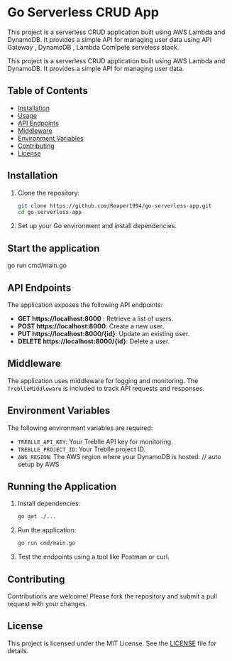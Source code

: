 # Go Serverless CRUD App

This project is a serverless CRUD application built using AWS Lambda and DynamoDB. It provides a simple API for managing user data using API Gateway , DynamoDB , Lambda Comlpete serveless stack.

This project is a serverless CRUD application built using AWS Lambda and DynamoDB. It provides a simple API for managing user data.

## Table of Contents

- [Installation](#installation)
- [Usage](#usage)
- [API Endpoints](#api-endpoints)
- [Middleware](#middleware)
- [Environment Variables](#environment-variables)
- [Contributing](#contributing)
- [License](#license)

## Installation

1. Clone the repository:
   ```bash
   git clone https://github.com/Reaper1994/go-serverless-app.git
   cd go-serverless-app
   ```

2. Set up your Go environment and install dependencies.

## Start the application
go run cmd/main.go

## API Endpoints

The application exposes the following API endpoints:

- **GET https://localhost:8000** : Retrieve a list of users.
- **POST https://localhost:8000**: Create a new user.
- **PUT https://localhost:8000/{id}**: Update an existing user.
- **DELETE https://localhost:8000/{id}**: Delete a user.

## Middleware

The application uses middleware for logging and monitoring. The `TreblleMiddleware` is included to track API requests and responses.

## Environment Variables

The following environment variables are required:

- `TREBLLE_API_KEY`: Your Treblle API key for monitoring.
- `TREBLLE_PROJECT_ID`: Your Treblle project ID.
- `AWS_REGION`: The AWS region where your DynamoDB is hosted. // auto setup by AWS


## Running the Application

1. Install dependencies:
   ```bash
   go get ./...
   ```

2. Run the application:
   ```bash
   go run cmd/main.go
   ```

3. Test the endpoints using a tool like Postman or curl.
## Contributing

Contributions are welcome! Please fork the repository and submit a pull request with your changes.

## License

This project is licensed under the MIT License. See the [LICENSE](LICENSE) file for details.

